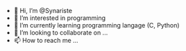 - 👋 Hi, I’m @Synariste
- 👀 I’m interested in programming
- 🌱 I’m currently learning programming langage (C, Python)
- 💞️ I’m looking to collaborate on ...
- 📫 How to reach me ...

<!---
Synariste/Synariste is a ✨ special ✨ repository because its `README.md` (this file) appears on your GitHub profile.
You can click the Preview link to take a look at your changes.
--->
